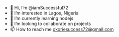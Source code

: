 - 👋 Hi, I’m @iamSuccessful72
- 👀 I’m interested in Lagos, Nigeria 
- 🌱 I’m currently learning nodejs 
- 💞️ I’m looking to collaborate on projects 
- 📫 How to reach me okoriesuccess72@gmail.com

<!---
iamSuccessful72/iamSuccessful72 is a ✨ special ✨ repository because its `README.md` (this file) appears on your GitHub profile.
You can click the Preview link to take a look at your changes.
--->
